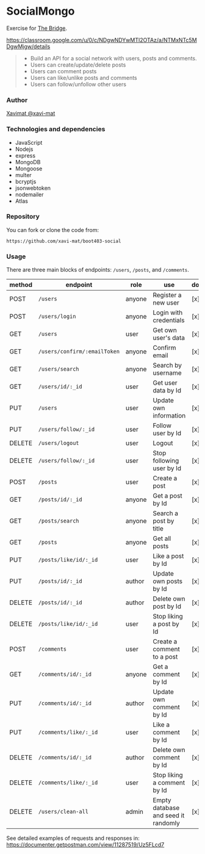 # SocialMongo

Exercise for [The Bridge](https://thebridge.tech).

https://classroom.google.com/u/0/c/NDgwNDYwMTI2OTAz/a/NTMxNTc5MDgwMjgw/details

> * Build an API for a social network with users, posts and comments.
> * Users can create/update/delete posts
> * Users can comment posts
> * Users can like/unlike posts and comments
> * Users can follow/unfollow other users

### Author

[Xavimat @xavi-mat](@xavi-mat)

### Technologies and dependencies
* JavaScript
* Nodejs
* express
* MongoDB
* Mongoose
* multer
* bcryptjs
* jsonwebtoken
* nodemailer
* Atlas

### Repository
You can fork or clone the code from:
```
https://github.com/xavi-mat/boot403-social
```

### Usage
There are three main blocks of endpoints: `/users`, `/posts`, and `/comments`.

|method|endpoint|role|use|done|
|------|--------|----|---|----|
|POST|`/users`|anyone|Register a new user|[x]|
|POST|`/users/login`|anyone|Login with credentials|[x]|
|GET|`/users`|user|Get own user's data|[x]|
|GET|`/users/confirm/:emailToken`|anyone|Confirm email|[x]|
|GET|`/users/search`|anyone|Search by username|[x]|
|GET|`/users/id/:_id`|user|Get user data by Id|[x]|
|PUT|`/users`|user|Update own information|[x]|
|PUT|`/users/follow/:_id`|user|Follow user by Id|[x]|
|DELETE|`/users/logout`|user|Logout|[x]|
|DELETE|`/users/follow/:_id`|user|Stop following user by Id|[x]|
|POST|`/posts`|user|Create a post|[x]|
|GET|`/posts/id/:_id`|anyone|Get a post by Id|[x]|
|GET|`/posts/search`|anyone|Search a post by title|[x]|
|GET|`/posts`|anyone|Get all posts|[x]|
|PUT|`/posts/like/id/:_id`|user|Like a post by Id|[x]|
|PUT|`/posts/id/:_id`|author|Update own posts by Id|[x]|
|DELETE|`/posts/id/:_id`|author|Delete own post by Id|[x]|
|DELETE|`/posts/like/id/:_id`|user|Stop liking a post by Id|[x]|
|POST|`/comments`|user|Create a comment to a post|[x]|
|GET|`/comments/id/:_id`|anyone|Get a comment by Id|[x]|
|PUT|`/comments/id/:_id`|author|Update own comment by Id|[x]|
|PUT|`/comments/like/:_id`|user|Like a comment by Id|[x]|
|DELETE|`/comments/id/:_id`|author|Delete own comment by Id|[x]|
|DELETE|`/comments/like/:_id`|user|Stop liking a comment by Id|[x]|
|DELETE|`/users/clean-all`|admin|Empty database and seed it randomly|[x]|

See detailed examples of requests and responses in:
https://documenter.getpostman.com/view/11287519/Uz5FLcd7